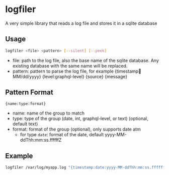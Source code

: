 # logfiler

A very simple library that reads a log file and stores it in a sqlite database

## Usage

```sh
logfiler <file> <pattern> [--silent] [--peek]
```

* file: path to the log file, also the base name of the sqlite database. Any existing database with the same name will be replaced.
* pattern: pattern to parse the log file, for example {timestamp:date:MM/dd/yyyy} {level:graphql-level} {source} {message}

## Pattern Format

`{name:type:format}`

* name: name of the group to match
* type: type of the group (date, int, graphql-level, or text) (optional, default text)
* format: format of the group (optional), only supports date atm
  * for type `date`: format of the date, default yyyy-MM-ddThh:mm:ss.ffffffZ
  
## Example
    
```sh
logfiler /var/log/myapp.log "{timestamp:date:yyyy-MM-ddThh:mm:ss.ffffffZ} {level:graphql-level} {source} {message}"
```
